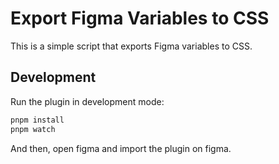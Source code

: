 # Export Figma Variables to CSS

This is a simple script that exports Figma variables to CSS.

## Development

Run the plugin in development mode:

```bash
pnpm install
pnpm watch
```

And then, open figma and import the plugin on figma.
